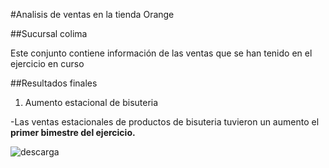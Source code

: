 #Analisis de ventas en la tienda Orange 

##Sucursal colima 

Este conjunto contiene información de las ventas que se han tenido en el ejercicio en curso 

##Resultados finales

1. Aumento estacional de bisuteria

-Las ventas estacionales de productos de bisuteria tuvieron un aumento el **primer bimestre del ejercicio.**


![descarga](https://github.com/user-attachments/assets/149053c2-c465-449e-8d13-5f83aebbe79e)
